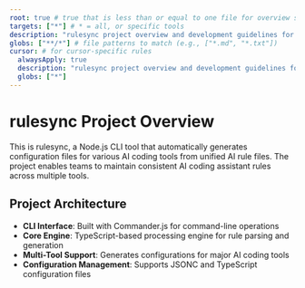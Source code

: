 ```yaml
---
root: true # true that is less than or equal to one file for overview such as AGENTS.md, false for details such as .agents/memories/*.md
targets: ["*"] # * = all, or specific tools
description: "rulesync project overview and development guidelines for unified AI rules management CLI tool"
globs: ["**/*"] # file patterns to match (e.g., ["*.md", "*.txt"])
cursor: # for cursor-specific rules
  alwaysApply: true
  description: "rulesync project overview and development guidelines for unified AI rules management CLI tool"
  globs: ["*"]
---
```


# rulesync Project Overview

This is rulesync, a Node.js CLI tool that automatically generates configuration files for various AI coding tools from unified AI rule files. The project enables teams to maintain consistent AI coding assistant rules across multiple tools.

## Project Architecture

- **CLI Interface**: Built with Commander.js for command-line operations
- **Core Engine**: TypeScript-based processing engine for rule parsing and generation
- **Multi-Tool Support**: Generates configurations for major AI coding tools
- **Configuration Management**: Supports JSONC and TypeScript configuration files

